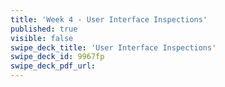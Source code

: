 ```yaml
---
title: 'Week 4 - User Interface Inspections'
published: true
visible: false
swipe_deck_title: 'User Interface Inspections'
swipe_deck_id: 9967fp
swipe_deck_pdf_url:
---
```

